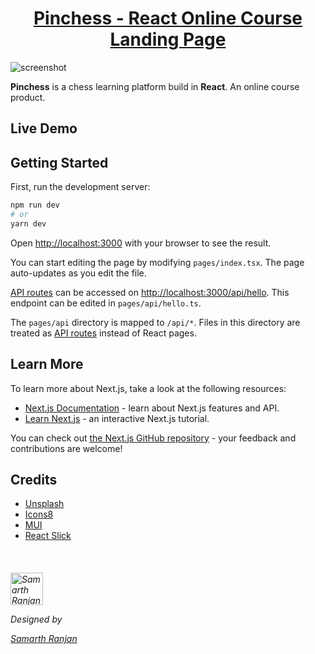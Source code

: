 <h1 align="center">
  <a href="https://github.com/hiriski/coursespace-landing-page">
  Pinchess - React Online Course Landing Page
  </a>
  <br />
</h1>

![screenshot](public/images/image_processing20220419-31825-1yzr3x9.png)

**Pinchess** is a chess learning platform build in **React**.
An online course product.

## Live Demo


## Getting Started

First, run the development server:

```bash
npm run dev
# or
yarn dev
```

Open [http://localhost:3000](http://localhost:3000) with your browser to see the result.

You can start editing the page by modifying `pages/index.tsx`. The page auto-updates as you edit the file.

[API routes](https://nextjs.org/docs/api-routes/introduction) can be accessed on [http://localhost:3000/api/hello](http://localhost:3000/api/hello). This endpoint can be edited in `pages/api/hello.ts`.

The `pages/api` directory is mapped to `/api/*`. Files in this directory are treated as [API routes](https://nextjs.org/docs/api-routes/introduction) instead of React pages.

## Learn More

To learn more about Next.js, take a look at the following resources:

- [Next.js Documentation](https://nextjs.org/docs) - learn about Next.js features and API.
- [Learn Next.js](https://nextjs.org/learn) - an interactive Next.js tutorial.

You can check out [the Next.js GitHub repository](https://github.com/vercel/next.js/) - your feedback and contributions are welcome!

## Credits

- [Unsplash](https://unsplash.com/)
- [Icons8](https://icons8.com/)
- [MUI](https://mui.com/)
- [React Slick](https://github.com/akiran/react-slick)

<h6>
  <br />
  <p>
   <a href="#"><img src="" alt="Samarth Ranjan" width="52" height="52"></a>
  </p>
  <p>
  Designed by
  <p> 
  <a href="https://github.io/MaverickSamar">Samarth Ranjan</a>
</h6>
